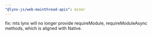 ```yaml
---
"@lynx-js/web-mainthread-apis": minor
---
```


fix: mts lynx will no longer provide requireModule, requireModuleAsync methods, which is aligned with Native.
